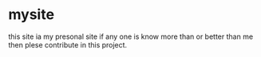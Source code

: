 # mysite
this site ia my presonal site if any one is know more than or better than me then plese contribute in this project.
